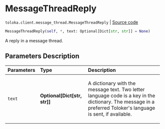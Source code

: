 # MessageThreadReply
`toloka.client.message_thread.MessageThreadReply` | [Source code](https://github.com/Toloka/toloka-kit/blob/v1.2.2/src/client/message_thread.py#L152)

```python
MessageThreadReply(self, *, text: Optional[Dict[str, str]] = None)
```

A reply in a message thread.

## Parameters Description

| Parameters | Type | Description |
| :----------| :----| :-----------|
`text`|**Optional\[Dict\[str, str\]\]**|<p>A dictionary with the message text. Two letter language code is a key in the dictionary. The message in a preferred Toloker&#x27;s language is sent, if available.</p>
